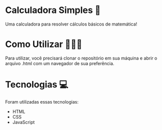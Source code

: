 # Calculadora Simples 📱

Uma calculadora para resolver cálculos básicos de matemática!

# Como Utilizar 🧑🏻‍💻

Para utilizar, você precisará clonar o repositório em sua máquina e abrir o arquivo .html com um navegador de sua preferência.

# Tecnologias 💻

Foram utilizadas essas tecnologias:

* HTML
* CSS
* JavaScript
